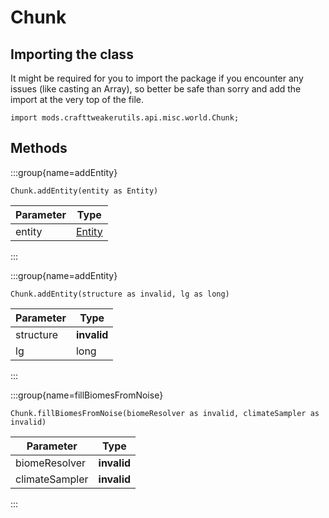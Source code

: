 # Chunk

## Importing the class

It might be required for you to import the package if you encounter any issues (like casting an Array), so better be safe than sorry and add the import at the very top of the file.
```zenscript
import mods.crafttweakerutils.api.misc.world.Chunk;
```


## Methods

:::group{name=addEntity}

```zenscript
Chunk.addEntity(entity as Entity)
```

| Parameter |                      Type                      |
|-----------|------------------------------------------------|
| entity    | [Entity](/mods/sixikutils/utils/entity/Entity) |


:::

:::group{name=addEntity}

```zenscript
Chunk.addEntity(structure as invalid, lg as long)
```

| Parameter |    Type     |
|-----------|-------------|
| structure | **invalid** |
| lg        | long        |


:::

:::group{name=fillBiomesFromNoise}

```zenscript
Chunk.fillBiomesFromNoise(biomeResolver as invalid, climateSampler as invalid)
```

|   Parameter    |    Type     |
|----------------|-------------|
| biomeResolver  | **invalid** |
| climateSampler | **invalid** |


:::


